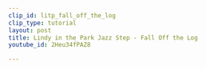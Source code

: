 ```yaml
---
clip_id: litp_fall_off_the_log
clip_type: tutorial
layout: post
title: Lindy in the Park Jazz Step - Fall Off the Log
youtube_id: 2Heu34fPAZ8

---
```


